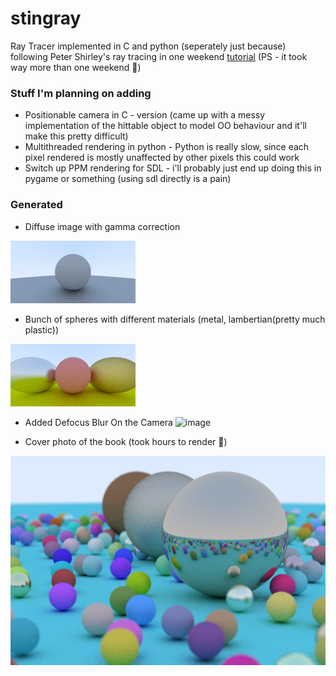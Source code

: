 # stingray
Ray Tracer implemented in C and python (seperately just because) following Peter Shirley's ray tracing in one weekend [tutorial](raytraing.github.io)
(PS - it took way more than one weekend 👀)

### Stuff I'm planning on adding 
- Positionable camera in C - version (came up with a messy implementation of the hittable object to model OO behaviour and it'll make this pretty difficult)
- Multithreaded rendering in python - Python is really slow, since each pixel rendered is mostly unaffected by other pixels this could work 
- Switch up PPM rendering for SDL - i'll probably just end up doing this in pygame or something (using sdl directly is a pain)


### Generated 

- Diffuse image with gamma correction
<img src = "https://github.com/abundance-io/stingray/blob/main/Images/diffuse_with_gamma.png?raw=true">

- Bunch of spheres with different materials (metal, lambertian(pretty much plastic))
<img src = "https://github.com/abundance-io/stingray/blob/main/Images/material_class_4_spheres.png?raw=true">

- Added Defocus Blur On the Camera
![image](https://user-images.githubusercontent.com/76886969/234548312-25658105-fcf3-4cd1-83b7-134a98a1224b.png)

- Cover photo of the book (took hours to render 🥲)
<img src = "https://github.com/abundance-io/stingray/blob/main/Images/last_scene_4.png?raw=true">
